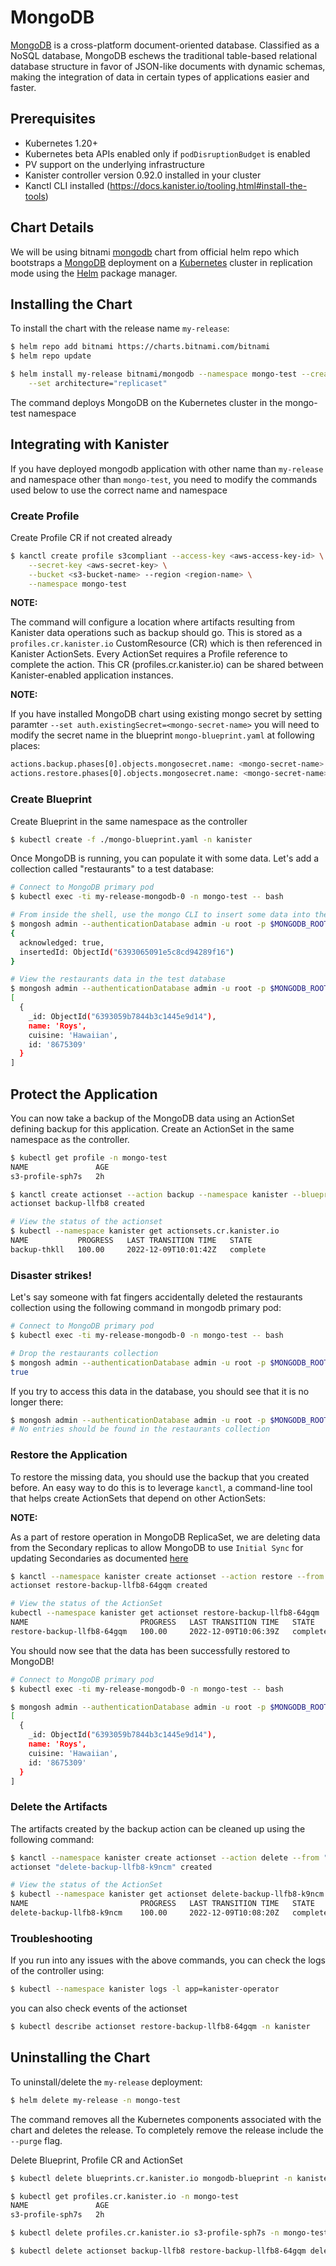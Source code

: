 # MongoDB

[MongoDB](https://www.mongodb.com/) is a cross-platform document-oriented database. Classified as a NoSQL database, MongoDB eschews the traditional table-based relational database structure in favor of JSON-like documents with dynamic schemas, making the integration of data in certain types of applications easier and faster.

## Prerequisites

* Kubernetes 1.20+
* Kubernetes beta APIs enabled only if `podDisruptionBudget` is enabled
* PV support on the underlying infrastructure
* Kanister controller version 0.92.0 installed in your cluster
* Kanctl CLI installed (https://docs.kanister.io/tooling.html#install-the-tools)

## Chart Details

We will be using bitnami [mongodb](https://github.com/bitnami/charts/tree/master/bitnami/mongodb) chart from official helm repo which bootstraps a [MongoDB](https://github.com/bitnami/bitnami-docker-mongodb) deployment on a [Kubernetes](http://kubernetes.io) cluster in replication mode using the [Helm](https://helm.sh) package manager.

## Installing the Chart

To install the chart with the release name `my-release`:

```bash
$ helm repo add bitnami https://charts.bitnami.com/bitnami
$ helm repo update

$ helm install my-release bitnami/mongodb --namespace mongo-test --create-namespace \
	--set architecture="replicaset"
```

The command deploys MongoDB on the Kubernetes cluster in the mongo-test namespace


## Integrating with Kanister

If you have deployed mongodb application with other name than `my-release` and namespace other than `mongo-test`, you need to modify the commands used below to use the correct name and namespace

### Create Profile
Create Profile CR if not created already

```bash
$ kanctl create profile s3compliant --access-key <aws-access-key-id> \
	--secret-key <aws-secret-key> \
	--bucket <s3-bucket-name> --region <region-name> \
	--namespace mongo-test
```

**NOTE:**

The command will configure a location where artifacts resulting from Kanister data operations such as backup should go. This is stored as a `profiles.cr.kanister.io` CustomResource (CR) which is then referenced in Kanister ActionSets. Every ActionSet requires a Profile reference to complete the action. This CR (profiles.cr.kanister.io) can be shared between Kanister-enabled application instances.

**NOTE:**

If you have installed MongoDB chart using existing mongo secret by setting paramter `--set auth.existingSecret=<mongo-secret-name>` you will need to modify the secret name in the blueprint `mongo-blueprint.yaml` at following places:
```bash
actions.backup.phases[0].objects.mongosecret.name: <mongo-secret-name>
actions.restore.phases[0].objects.mongosecret.name: <mongo-secret-name>
```
### Create Blueprint
Create Blueprint in the same namespace as the controller

```bash
$ kubectl create -f ./mongo-blueprint.yaml -n kanister
```

Once MongoDB is running, you can populate it with some data. Let's add a collection called "restaurants" to a test database:

```bash
# Connect to MongoDB primary pod
$ kubectl exec -ti my-release-mongodb-0 -n mongo-test -- bash

# From inside the shell, use the mongo CLI to insert some data into the test database
$ mongosh admin --authenticationDatabase admin -u root -p $MONGODB_ROOT_PASSWORD --quiet --eval "db.restaurants.insertOne({'name' : 'Roys', 'cuisine' : 'Hawaiian', 'id' : '8675309'})"
{
  acknowledged: true,
  insertedId: ObjectId("6393065091e5c8cd94289f16")
}

# View the restaurants data in the test database
$ mongosh admin --authenticationDatabase admin -u root -p $MONGODB_ROOT_PASSWORD --quiet --eval "db.restaurants.find()"
[
  {
    _id: ObjectId("6393059b7844b3c1445e9d14"),
    name: 'Roys',
    cuisine: 'Hawaiian',
    id: '8675309'
  }
]
```


## Protect the Application

You can now take a backup of the MongoDB data using an ActionSet defining backup for this application. Create an ActionSet in the same namespace as the controller.

```bash
$ kubectl get profile -n mongo-test
NAME               AGE
s3-profile-sph7s   2h

$ kanctl create actionset --action backup --namespace kanister --blueprint mongodb-blueprint --statefulset mongo-test/my-release-mongodb --profile mongo-test/s3-profile-sph7s
actionset backup-llfb8 created

# View the status of the actionset
$ kubectl --namespace kanister get actionsets.cr.kanister.io
NAME           PROGRESS   LAST TRANSITION TIME   STATE
backup-thkll   100.00     2022-12-09T10:01:42Z   complete
```

### Disaster strikes!

Let's say someone with fat fingers accidentally deleted the restaurants collection using the following command in mongodb primary pod:
```bash
# Connect to MongoDB primary pod
$ kubectl exec -ti my-release-mongodb-0 -n mongo-test -- bash

# Drop the restaurants collection
$ mongosh admin --authenticationDatabase admin -u root -p $MONGODB_ROOT_PASSWORD --quiet --eval "db.restaurants.drop()"
true
```

If you try to access this data in the database, you should see that it is no longer there:
```bash
$ mongosh admin --authenticationDatabase admin -u root -p $MONGODB_ROOT_PASSWORD --quiet --eval "db.restaurants.find()"
# No entries should be found in the restaurants collection
```

### Restore the Application

To restore the missing data, you should use the backup that you created before. An easy way to do this is to leverage `kanctl`, a command-line tool that helps create ActionSets that depend on other ActionSets:

**NOTE:**

As a part of restore operation in MongoDB ReplicaSet, we are deleting data from the Secondary replicas to allow MongoDB to use `Initial Sync` for updating Secondaries as documented [here](https://docs.mongodb.com/manual/tutorial/restore-replica-set-from-backup/#update-secondaries-using-initial-sync)

```bash
$ kanctl --namespace kanister create actionset --action restore --from "backup-llfb8"
actionset restore-backup-llfb8-64gqm created

# View the status of the ActionSet
kubectl --namespace kanister get actionset restore-backup-llfb8-64gqm
NAME                         PROGRESS   LAST TRANSITION TIME   STATE
restore-backup-llfb8-64gqm   100.00     2022-12-09T10:06:39Z   complete
```

You should now see that the data has been successfully restored to MongoDB!

```bash
# Connect to MongoDB primary pod
$ kubectl exec -ti my-release-mongodb-0 -n mongo-test -- bash

$ mongosh admin --authenticationDatabase admin -u root -p $MONGODB_ROOT_PASSWORD --quiet --eval "db.restaurants.find()"
[
  {
    _id: ObjectId("6393059b7844b3c1445e9d14"),
    name: 'Roys',
    cuisine: 'Hawaiian',
    id: '8675309'
  }
]
```

### Delete the Artifacts

The artifacts created by the backup action can be cleaned up using the following command:

```bash
$ kanctl --namespace kanister create actionset --action delete --from "backup-llfb8" --namespacetargets kanister
actionset "delete-backup-llfb8-k9ncm" created

# View the status of the ActionSet
$ kubectl --namespace kanister get actionset delete-backup-llfb8-k9ncm
NAME                         PROGRESS   LAST TRANSITION TIME   STATE
delete-backup-llfb8-k9ncm    100.00     2022-12-09T10:08:20Z   complete
```

### Troubleshooting

If you run into any issues with the above commands, you can check the logs of the controller using:

```bash
$ kubectl --namespace kanister logs -l app=kanister-operator
```

you can also check events of the actionset

```bash
$ kubectl describe actionset restore-backup-llfb8-64gqm -n kanister
```

## Uninstalling the Chart

To uninstall/delete the `my-release` deployment:

```bash
$ helm delete my-release -n mongo-test
```

The command removes all the Kubernetes components associated with the chart and deletes the release.
To completely remove the release include the `--purge` flag.

Delete Blueprint, Profile CR and ActionSet

```bash
$ kubectl delete blueprints.cr.kanister.io mongodb-blueprint -n kanister

$ kubectl get profiles.cr.kanister.io -n mongo-test
NAME               AGE
s3-profile-sph7s   2h

$ kubectl delete profiles.cr.kanister.io s3-profile-sph7s -n mongo-test

$ kubectl delete actionset backup-llfb8 restore-backup-llfb8-64gqm delete-backup-llfb8-k9ncm -n kanister
```

